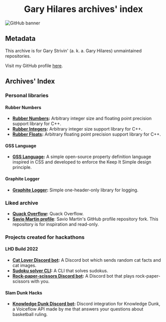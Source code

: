 <h1 align="center">Gary Hilares archives' index</h1>

![GitHub banner](https://user-images.githubusercontent.com/46727048/152216465-b97e0398-b157-4ba2-a2f4-64cb707806bf.jpg)
## Metadata
This archive is for Gary Strivin' (a. k. a. Gary Hilares) unmaintained repositories.

Visit my GitHub profile [here](https://github.com/GaryHilares).
## Archives' Index
### Personal libraries
#### Rubber Numbers
- **[Rubber Numbers](https://github.com/GaryHilaresArchive/Rubber-Numbers):** Arbitrary integer size and floating point precision support library for C++.
- **[Rubber Integers](https://github.com/GaryHilaresArchive/Rubber-Integers):** Arbitrary integer size support library for C++.
- **[Rubber Floats](https://github.com/GaryHilaresArchive/Rubber-Floats):** Arbitrary floating point precision support library for C++.
#### GSS Language
- **[GSS Language](https://github.com/GaryHilaresArchive/GSS-Language):** A simple open-source property definition language inspired in CSS and developed to enforce the Keep It Simple design principle. 
#### Graphite Logger
- **[Graphite Logger](https://github.com/GaryHilaresArchive/Graphite-Logger):** Simple one-header-only library for logging.
### Liked archive
- **[Quack Overflow](https://github.com/GaryHilaresArchive/quackoverflow):** Quack Overflow.
- **[Savio Martin profile](https://github.com/GaryHilaresArchive/saviomartin-profile)**: Savio Martin's GitHub profile repository fork. This repository is for inspiration and read-only.
### Projects created for hackathons
#### LHD Build 2022
- **[Cat Lover Discord bot](https://github.com/GaryHilaresArchive/lhdbuild2022-cat-lover-discord-bot):** A Discord bot which sends random cat facts and cat images.
- **[Sudoku solver CLI](https://github.com/GaryHilaresArchive/lhdbuild2022-sudoku-solver-cli):** A CLI that solves sudokus.
- **[Rock-paper-scissors Discord bot](https://github.com/GaryHilaresArchive/lhdbuild2022-rock-paper-scissors-discord-bot):** A Discord bot that plays rock-paper-scissors with you.
#### Slam Dunk Hacks
- **[Knowledge Dunk Discord bot](https://github.com/GaryHilaresArchive/Knowledge-Dunk-Discord-Bot):** Discord integration for Knowledge Dunk, a Voiceflow API made by me that answers your questions about basketball ruling.
